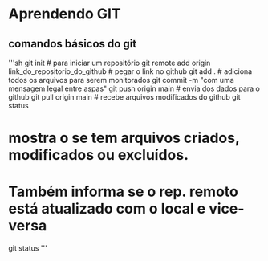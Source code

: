 # Aprendendo GIT

## comandos básicos do git

'''sh
git init # para iniciar um repositório
git remote add origin link_do_repositorio_do_github # pegar o link no github
git add . # adiciona todos os arquivos para serem monitorados
git commit -m "com uma mensagem legal entre aspas"
git push origin main # envia dos dados para o github 
git pull origin main # recebe arquivos modificados do github
git status 
# mostra o se tem arquivos criados, modificados ou excluídos. 
# Também informa se o rep. remoto está atualizado com o local e vice-versa
git status
'''
